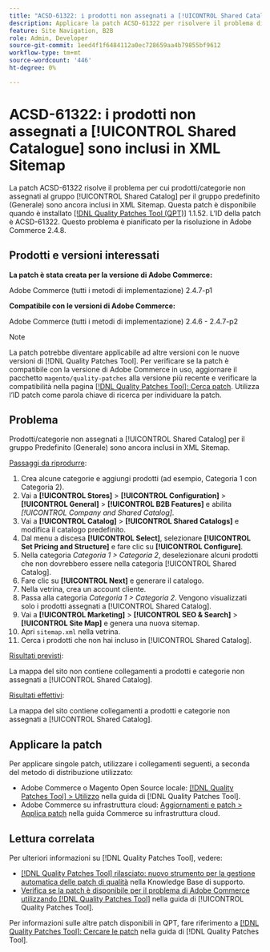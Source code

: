 ```yaml
---
title: "ACSD-61322: i prodotti non assegnati a [!UICONTROL Shared Catalogue] sono inclusi in XML Sitemap"
description: Applicare la patch ACSD-61322 per risolvere il problema di Adobe Commerce, in cui prodotti/categorie non assegnati al gruppo [!UICONTROL Shared Catalog] per il gruppo predefinito (Generale) sono ancora inclusi in XML Sitemap.
feature: Site Navigation, B2B
role: Admin, Developer
source-git-commit: 1eed4f1f6484112a0ec728659aa4b79855bf9612
workflow-type: tm+mt
source-wordcount: '446'
ht-degree: 0%

---
```


# ACSD-61322: i prodotti non assegnati a [!UICONTROL Shared Catalogue] sono inclusi in XML Sitemap

La patch ACSD-61322 risolve il problema per cui prodotti/categorie non assegnati al gruppo [!UICONTROL Shared Catalog] per il gruppo predefinito (Generale) sono ancora inclusi in XML Sitemap. Questa patch è disponibile quando è installato [[!DNL Quality Patches Tool (QPT)]](https://experienceleague.adobe.com/en/docs/commerce-knowledge-base/kb/announcements/commerce-announcements/magento-quality-patches-released-new-tool-to-self-serve-quality-patches) 1.1.52. L’ID della patch è ACSD-61322. Questo problema è pianificato per la risoluzione in Adobe Commerce 2.4.8.

## Prodotti e versioni interessati

**La patch è stata creata per la versione di Adobe Commerce:**

Adobe Commerce (tutti i metodi di implementazione) 2.4.7-p1

**Compatibile con le versioni di Adobe Commerce:**

Adobe Commerce (tutti i metodi di implementazione) 2.4.6 - 2.4.7-p2

>[!NOTE]
>
>La patch potrebbe diventare applicabile ad altre versioni con le nuove versioni di [!DNL Quality Patches Tool]. Per verificare se la patch è compatibile con la versione di Adobe Commerce in uso, aggiornare il pacchetto `magento/quality-patches` alla versione più recente e verificare la compatibilità nella pagina [[!DNL Quality Patches Tool]: Cerca patch](https://experienceleague.adobe.com/tools/commerce-quality-patches/index.html). Utilizza l’ID patch come parola chiave di ricerca per individuare la patch.

## Problema

Prodotti/categorie non assegnati a [!UICONTROL Shared Catalog] per il gruppo Predefinito (Generale) sono ancora inclusi in XML Sitemap.

<u>Passaggi da riprodurre</u>:

1. Crea alcune categorie e aggiungi prodotti (ad esempio, Categoria 1 con Categoria 2).
1. Vai a **[!UICONTROL Stores]** > **[!UICONTROL Configuration]** > **[!UICONTROL General]** > **[!UICONTROL B2B Features]** e abilita *[!UICONTROL Company and Shared Catalog]*.
1. Vai a **[!UICONTROL Catalog]** > **[!UICONTROL Shared Catalogs]** e modifica il catalogo predefinito.
1. Dal menu a discesa **[!UICONTROL Select]**, selezionare **[!UICONTROL Set Pricing and Structure]** e fare clic su **[!UICONTROL Configure]**.
1. Nella categoria *Categoria 1 > Categoria 2*, deselezionare alcuni prodotti che non dovrebbero essere nella categoria [!UICONTROL Shared Catalog].
1. Fare clic su **[!UICONTROL Next]** e generare il catalogo.
1. Nella vetrina, crea un account cliente.
1. Passa alla categoria *Categoria 1 > Categoria 2*. Vengono visualizzati solo i prodotti assegnati a [!UICONTROL Shared Catalog].
1. Vai a **[!UICONTROL Marketing]** > **[!UICONTROL SEO & Search]** > **[!UICONTROL Site Map]** e genera una nuova sitemap.
1. Apri `sitemap.xml` nella vetrina.
1. Cerca i prodotti che non hai incluso in [!UICONTROL Shared Catalog].

<u>Risultati previsti</u>:

La mappa del sito non contiene collegamenti a prodotti e categorie non assegnati a [!UICONTROL Shared Catalog].

<u>Risultati effettivi</u>:

La mappa del sito contiene collegamenti a prodotti e categorie non assegnati a [!UICONTROL Shared Catalog].

## Applicare la patch

Per applicare singole patch, utilizzare i collegamenti seguenti, a seconda del metodo di distribuzione utilizzato:

* Adobe Commerce o Magento Open Source locale: [[!DNL Quality Patches Tool] > Utilizzo](/help/tools/quality-patches-tool/usage.md) nella guida di [!DNL Quality Patches Tool].
* Adobe Commerce su infrastruttura cloud: [Aggiornamenti e patch > Applica patch](https://experienceleague.adobe.com/docs/commerce-cloud-service/user-guide/develop/upgrade/apply-patches.html) nella guida Commerce su infrastruttura cloud.

## Lettura correlata

Per ulteriori informazioni su [!DNL Quality Patches Tool], vedere:

* [[!DNL Quality Patches Tool] rilasciato: nuovo strumento per la gestione automatica delle patch di qualità](https://experienceleague.adobe.com/en/docs/commerce-knowledge-base/kb/announcements/commerce-announcements/magento-quality-patches-released-new-tool-to-self-serve-quality-patches) nella Knowledge Base di supporto.
* [Verifica se la patch è disponibile per il problema di Adobe Commerce utilizzando  [!DNL Quality Patches Tool]](/help/tools/quality-patches-tool/patches-available-in-qpt/check-patch-for-magento-issue-with-magento-quality-patches.md) nella guida di [!UICONTROL Quality Patches Tool].


Per informazioni sulle altre patch disponibili in QPT, fare riferimento a [[!DNL Quality Patches Tool]: Cercare le patch](https://experienceleague.adobe.com/tools/commerce-quality-patches/index.html) nella guida di [!DNL Quality Patches Tool].